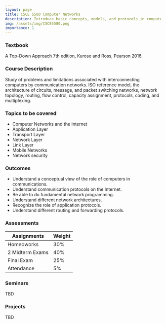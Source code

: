 ```yaml
---
layout: page
title: CSCE 5580 Computer Networks
description: Introduce basic concepts, models, and protocols in computer networks, including the OSI model and network security. 
img: /assets/img/CSCE5580.png
importance: 1
---
```


### Textbook ###

A Top-Down Approach 7th edition, Kurose and Ross, Pearson 2016. 

### Course Description ###

Study of problems and limitations associated with interconnecting computers by communication networks. ISO reference model, the architecture of circuits, message, and packet switching networks, network topology, routing, flow control, capacity assignment, protocols, coding, and multiplexing.


### Topics to be covered ###
* Computer Networks and the Internet 
* Application Layer 
* Transport Layer 
* Network Layer 
* Link Layer
* Mobile Networks
* Network security

### Outcomes ###
* Understand a conceptual view of the role of computers in communications. 
* Understand communication protocols on the Internet. 
* Be able to do fundamental network programming. 
* Understand different network architectures. 
* Recognize the role of application protocols. 
* Understand different routing and forwarding protocols.

### Assessments ###

Assignments       | Weight
----------------- | -------------
Homeoworks        | 30%
2 Midterm Exams   | 40%
Final Exam        | 25%
Attendance        | 5%

### Seminars ###
TBD

### Projects ###
TBD
